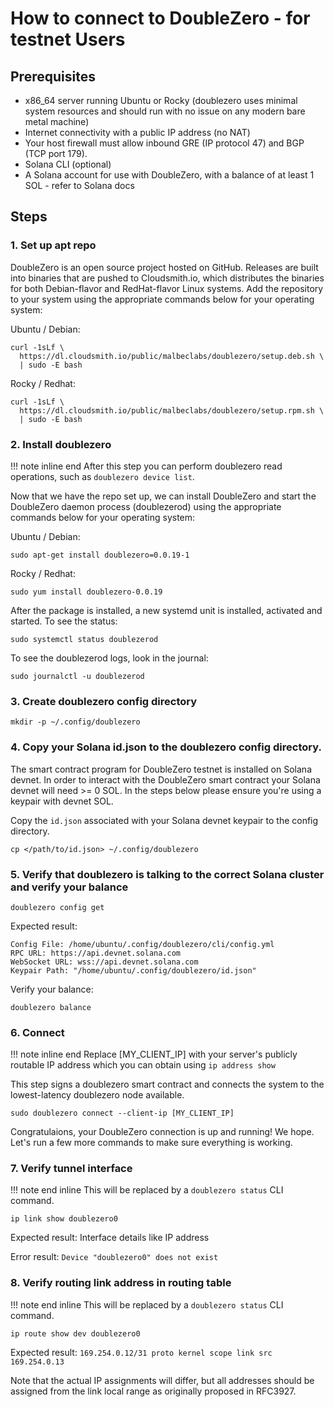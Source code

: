 # How to connect to DoubleZero - for testnet Users
## Prerequisites
- x86_64 server running Ubuntu or Rocky (doublezero uses minimal system resources and should run with no issue on any modern bare metal machine)
- Internet connectivity with a public IP address (no NAT)
- Your host firewall must allow inbound GRE (IP protocol 47) and BGP (TCP port 179).
- Solana CLI (optional)
- A Solana account for use with DoubleZero, with a balance of at least 1 SOL - refer to Solana docs

## Steps
### 1. Set up apt repo
DoubleZero is an open source project hosted on GitHub. Releases are built into binaries that are pushed to Cloudsmith.io, which distributes the binaries for both Debian-flavor and RedHat-flavor Linux systems. Add the repository to your system using the appropriate commands below for your operating system:

Ubuntu / Debian:
```
curl -1sLf \
  https://dl.cloudsmith.io/public/malbeclabs/doublezero/setup.deb.sh \
  | sudo -E bash
```
Rocky / Redhat:
```
curl -1sLf \
  https://dl.cloudsmith.io/public/malbeclabs/doublezero/setup.rpm.sh \
  | sudo -E bash
```

### 2. Install doublezero
!!! note inline end
    After this step you can perform doublezero read operations, such as `doublezero device list`.

Now that we have the repo set up, we can install DoubleZero and start the DoubleZero daemon process (doublezerod) using the appropriate commands below for your operating system:

Ubuntu / Debian:
```
sudo apt-get install doublezero=0.0.19-1
```
Rocky / Redhat:
```
sudo yum install doublezero-0.0.19
```

After the package is installed, a new systemd unit is installed, activated and started.  To see the status:

```
sudo systemctl status doublezerod
```

To see the doublezerod logs, look in the journal:
```
sudo journalctl -u doublezerod
```


### 3. Create doublezero config directory
```
mkdir -p ~/.config/doublezero
```

### 4. Copy your Solana id.json to the doublezero config directory.
The smart contract program for DoubleZero testnet is installed on Solana devnet. In order to interact with the DoubleZero smart contract your Solana devnet will need >= 0 SOL. In the steps below please ensure you're using a keypair with devnet SOL.

Copy the `id.json` associated with your Solana devnet keypair to the config directory.
```
cp </path/to/id.json> ~/.config/doublezero 
```

### 5. Verify that doublezero is talking to the correct Solana cluster and verify your balance
```
doublezero config get

```

Expected result:
```
Config File: /home/ubuntu/.config/doublezero/cli/config.yml
RPC URL: https://api.devnet.solana.com
WebSocket URL: wss://api.devnet.solana.com
Keypair Path: "/home/ubuntu/.config/doublezero/id.json" 
```

Verify your balance:
```
doublezero balance
```


### 6. Connect
!!! note inline end
    Replace [MY_CLIENT_IP] with your server's publicly routable IP address which you can obtain using `ip address show`

This step signs a doublezero smart contract and connects the system to the lowest-latency doublezero node available.
```
sudo doublezero connect --client-ip [MY_CLIENT_IP]
```

Congratulaions, your DoubleZero connection is up and running! We hope. Let's run a few more commands to make sure everything is working.

### 7. Verify tunnel interface
!!! note end inline
    This will be replaced by a `doublezero status` CLI command.
```
ip link show doublezero0
```
Expected result: Interface details like IP address

Error result: `Device "doublezero0" does not exist`

### 8. Verify routing link address in routing table
!!! note end inline
    This will be replaced by a `doublezero status` CLI command.
```
ip route show dev doublezero0
```
Expected result: `169.254.0.12/31 proto kernel scope link src 169.254.0.13`

Note that the actual IP assignments will differ, but all addresses should be assigned from the link local range as originally proposed in RFC3927.
